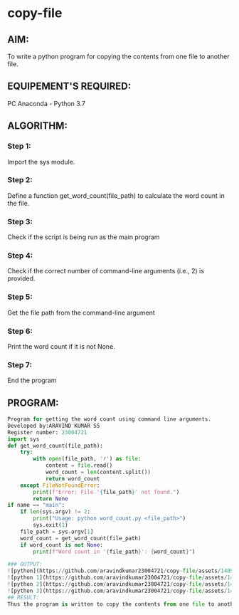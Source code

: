 # copy-file
## AIM:
To write a python program for copying the contents from one file to another file.
## EQUIPEMENT'S REQUIRED: 
PC
Anaconda - Python 3.7
## ALGORITHM: 
### Step 1:
Import the sys module.
### Step 2:
Define a function get_word_count(file_path) to calculate the word count in the file.
### Step 3:
Check if the script is being run as the main program
### Step 4:
Check if the correct number of command-line arguments (i.e., 2) is provided.
### Step 5:
Get the file path from the command-line argument
### Step 6:
Print the word count if it is not None.
### Step 7:
End the program
## PROGRAM:
```python
Program for getting the word count using command line arguments.
Developed by:ARAVIND KUMAR SS 
Register number: 23004721
import sys
def get_word_count(file_path):
    try:
        with open(file_path, 'r') as file:
            content = file.read()
            word_count = len(content.split())
            return word_count
    except FileNotFoundError:
        print(f"Error: File '{file_path}' not found.")
        return None
if name == "main":
    if len(sys.argv) != 2:
        print("Usage: python word_count.py <file_path>")
        sys.exit(1)
    file_path = sys.argv[1]
    word_count = get_word_count(file_path)
    if word_count is not None:
        print(f"Word count in '{file_path}': {word_count}")

### OUTPUT:
![python](https://github.com/aravindkumar23004721/copy-file/assets/148962674/4824ec51-89c8-48c6-8b45-4b48e7653a7f)
![python 1](https://github.com/aravindkumar23004721/copy-file/assets/148962674/55f8cb0f-23e9-4912-9da2-db1e2ddfe9f3)
![python 2](https://github.com/aravindkumar23004721/copy-file/assets/148962674/3aa954be-1fca-49b1-aec9-60e4ce2e8e6e)
![python 3](https://github.com/aravindkumar23004721/copy-file/assets/148962674/7213ce37-0ca6-4449-a8d2-1ae8ad8caecd)
## RESULT:
Thus the program is written to copy the contents from one file to another file.
